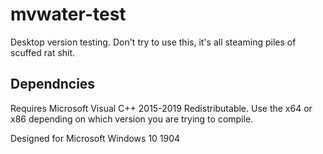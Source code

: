 # mvwater-test
Desktop version testing. Don't try to use this, it's all steaming piles of scuffed rat shit.

## Dependncies

Requires Microsoft Visual C++ 2015-2019 Redistributable. Use the x64 or x86 depending on which version you are trying to compile.

Designed for Microsoft Windows 10 1904

